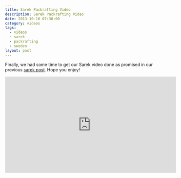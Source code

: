 ```yaml
---
title: Sarek Packrafting Video
description: Sarek Packrafting Video
date: 2013-10-16 07:30:00
category: videos
tags:
  - videos
  - sarek
  - packrafting
  - sweden
layout: post
---
```

Finally, we had some time to get our Sarek video done as promised in our previous <a rel="nofollow" href="http://hikeventures.com/hiking-and-packrafting-in-sarek-day-1/" target="_blank">sarek post</a>. Hope you enjoy!

<iframe width="560" height="315" src="https://www.youtube-nocookie.com/embed/7c0tlmtpsps" frameborder="0" allow="autoplay; encrypted-media" allowfullscreen></iframe>
